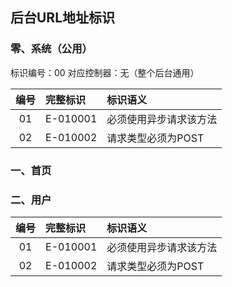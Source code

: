 ## 后台URL地址标识
### 零、系统（公用）
标识编号：00
对应控制器：无（整个后台通用）

| 编号 | 完整标识 | 标识语义 |
| :---: | :--- | :--- |
| 01 | E-010001 | 必须使用异步请求该方法 |
| 02 | E-010002 | 请求类型必须为POST |

### 一、首页

### 二、用户
| 编号 | 完整标识 | 标识语义 |
| :---: | :--- | :--- |
| 01 | E-010001 | 必须使用异步请求该方法 |
| 02 | E-010002 | 请求类型必须为POST |